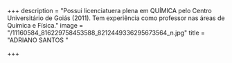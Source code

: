 +++
description = "Possui licenciatuera plena em QUÍMICA pelo Centro Universitário de Goiás (2011). Tem experiência como professor nas áreas de Química e Física."
image = "/11160584_816229758453588_8212449336295673564_n.jpg"
title = "ADRIANO SANTOS "

+++
